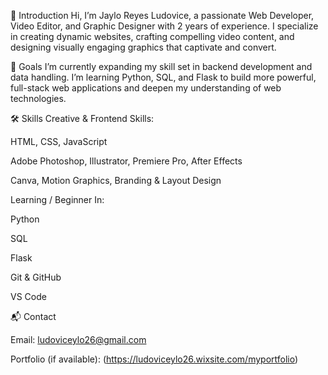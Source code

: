 👤 Introduction
Hi, I’m Jaylo Reyes Ludovice, a passionate Web Developer, Video Editor, and Graphic Designer with 2 years of experience. I specialize in creating dynamic websites, crafting compelling video content, and designing visually engaging graphics that captivate and convert.

🎯 Goals
I’m currently expanding my skill set in backend development and data handling. I’m learning Python, SQL, and Flask to build more powerful, full-stack web applications and deepen my understanding of web technologies.

🛠️ Skills
Creative & Frontend Skills:

HTML, CSS, JavaScript

Adobe Photoshop, Illustrator, Premiere Pro, After Effects

Canva, Motion Graphics, Branding & Layout Design

Learning / Beginner In:

Python

SQL

Flask

Git & GitHub

VS Code

📬 Contact

Email: ludoviceylo26@gmail.com

Portfolio (if available): (https://ludoviceylo26.wixsite.com/myportfolio)
